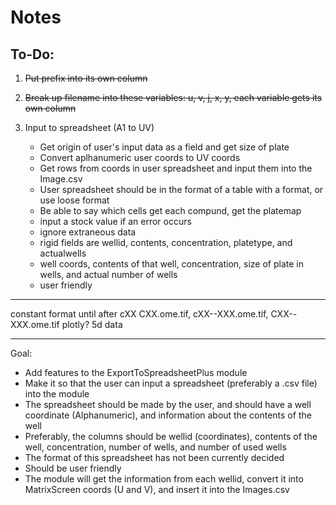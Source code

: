 # Notes
## To-Do:
1. ~~Put prefix into its own column~~
2. ~~Break up filename into these variables: u, v, j, x, y, each variable gets its own column~~
3. Input to spreadsheet (A1 to UV)
    
    * Get origin of user's input data as a field and get size of plate
    * Convert aplhanumeric user coords to UV coords
    * Get rows from coords in user spreadsheet and input them into the Image.csv
    * User spreadsheet should be in the format of a table with a format, or use loose format
    * Be able to say which cells get each compund, get the platemap
    * input a stock value if an error occurs
    * ignore extraneous data
    * rigid fields are wellid, contents, concentration, platetype, and actualwells
    * well coords, contents of that well, concentration, size of plate in wells, and actual number of wells
    * user friendly

---
constant format until after cXX
CXX.ome.tif, cXX--XXX.ome.tif, CXX--XXX.ome.tif
plotly? 5d data

---
Goal:
* Add features to the ExportToSpreadsheetPlus module
* Make it so that the user can input a spreadsheet (preferably a .csv file) into the module
* The spreadsheet should be made by the user, and should have a well coordinate (Alphanumeric), and information about the contents of the well
* Preferably, the columns should be wellid (coordinates), contents of the well, concentration, number of wells, and number of used wells
* The format of this spreadsheet has not been currently decided
* Should be user friendly
* The module will get the information from each wellid, convert it into MatrixScreen coords (U and V), and insert it into the Images.csv
